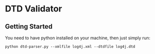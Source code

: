 # DTD Validator

## Getting Started

You need to have python installed on your machine, then just simply run:

```shell script
python dtd-parser.py --xmlfile log4j.xml --dtdfile log4j.dtd
```